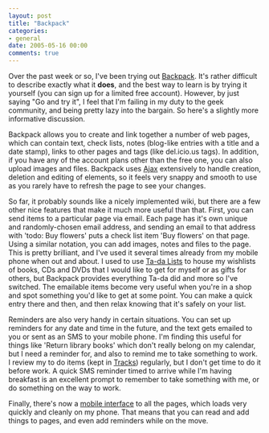 ```yaml
---
layout: post
title: "Backpack"
categories:
- general
date: 2005-05-16 00:00
comments: true
---
```


<p>Over the past week or so, I've been trying out <a href="http://backpackit.com/">Backpack</a>. It's rather difficult to describe exactly what it <strong>does</strong>, and the best way to learn is by trying it yourself (you can sign up for a limited free account). However, by just saying "Go and try it", I feel that I'm failing in my duty to the geek community, and being pretty lazy into the bargain. So here's a slightly more informative discussion.</p>

<p>Backpack allows you to create and link together a number of web pages, which can contain text, check lists, notes (blog-like entries with a title and a date stamp), links to other pages and tags (like del.icio.us tags). In addition, if you have any of the account plans other than the free one, you can also upload images and files. Backpack uses <a href="http://www.adaptivepath.com/publications/essays/archives/000385.php">Ajax</a> extensively to handle creation, deletion and editing of elements, so it feels very snappy and smooth to use as you rarely have to refresh the page to see your changes.</p>


<p>So far, it probably sounds like a nicely implemented wiki, but there are a few other nice features that make it much more useful than that. First, you can send items to a particular page via email. Each page has it's own unique and randomly-chosen email address, and sending an email to that address with 'todo: Buy flowers' puts a check list item 'Buy flowers' on that page. Using a similar notation, you can add images, notes and files to the page. This is pretty brilliant, and I've used it several times already from my mobile phone when out and about. I used to use <a href="http://tadalist.com/">Ta-da Lists</a> to house my wishlists of books, CDs and DVDs that I would like to get for myself or as gifts for others, but Backpack provides everything Ta-da did and more so I've switched. The emailable items become very useful when you're in a shop and spot something you'd like to get at some point. You can make a quick entry there and then, and then relax knowing that it's safely on your list.</p>

<p>Reminders are also very handy in certain situations. You can set up reminders for any date and time in the future, and the text gets emailed to you or sent as an SMS to your mobile phone. I'm finding this useful for things like 'Return library books' which don't really belong on my calendar, but I need a reminder for, and also to remind me to take something to work. I review my to do items (kept in <a href="http://www.rousette.org.uk/projects/">Tracks</a>) regularly, but I don't get time to do it before work. A quick SMS reminder timed to arrive while I'm having breakfast is an excellent prompt to remember to take something with me, or do something on the way to work.</p>

<p>Finally, there's now a <a href="http://backpackit.com/weblog/archives/new_features_updates/backpack_mobile_is_here_just_add_mob_to_the_end_of_your_backpack_url.php">mobile interface</a> to all the pages, which loads very quickly and cleanly on my phone. That means that you can read and add things to pages, and even add reminders while on the move.</p>

